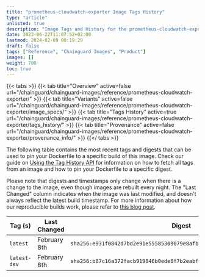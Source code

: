 ```yaml
---
title: "prometheus-cloudwatch-exporter Image Tags History"
type: "article"
unlisted: true
description: "Image Tags and History for the prometheus-cloudwatch-exporter Chainguard Image"
date: 2023-06-22T11:07:52+02:00
lastmod: 2024-02-09 00:19:29
draft: false
tags: ["Reference", "Chainguard Images", "Product"]
images: []
weight: 700
toc: true
---
```


{{< tabs >}}
{{< tab title="Overview" active=false url="/chainguard/chainguard-images/reference/prometheus-cloudwatch-exporter/" >}}
{{< tab title="Variants" active=false url="/chainguard/chainguard-images/reference/prometheus-cloudwatch-exporter/image_specs/" >}}
{{< tab title="Tags History" active=true url="/chainguard/chainguard-images/reference/prometheus-cloudwatch-exporter/tags_history/" >}}
{{< tab title="Provenance" active=false url="/chainguard/chainguard-images/reference/prometheus-cloudwatch-exporter/provenance_info/" >}}
{{</ tabs >}}

The following table contains the most recent tags and digests that can be used to pin your Dockerfile to a specific build of this image. Check our guide on [Using the Tag History API](/chainguard/chainguard-images/using-the-tag-history-api/) for information on how to fetch all tags from an image and how to pin your Dockerfile to a specific digest.

Please note that digests and timestamps only change when there is a change to the image, even though images are rebuilt every night. The "Last Changed" column indicates when the image was last modified, and doesn't always reflect the latest build timestamp. For more information about how our reproducible builds work, please refer to [this blog post](https://www.chainguard.dev/unchained/reproducing-chainguards-reproducible-image-builds).

| Tag (s)       | Last Changed | Digest                                                                    |
|---------------|--------------|---------------------------------------------------------------------------|
|  `latest`     | February 8th | `sha256:e931f0842d7bd2e91e55585309079e8afbfe741f9903d19065930dd78c7aadb9` |
|  `latest-dev` | February 8th | `sha256:b87c16a372facb919846b0ede8f7b2eabf2fc256e921693a751b6dacb9a24db5` |

